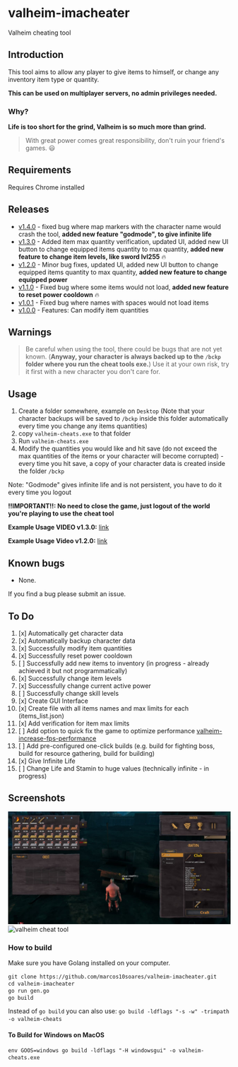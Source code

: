 # valheim-imacheater
Valheim cheating tool

## Introduction
This tool aims to allow any player to give items to himself, or change any inventory item type or quantity.

**This can be used on multiplayer servers, no admin privileges needed.**

### Why?
**Life is too short for the grind, Valheim is so much more than grind.**

> With great power comes great responsibility, don't ruin your friend's games. 😃

## Requirements
Requires Chrome installed

## Releases
- [v1.4.0](https://github.com/marcos10soares/valheim-imacheater/releases/tag/v1.4.0) - fixed bug where map markers with the character name would crash the tool, **added new feature "godmode", to give infinite life** 
- [v1.3.0](https://github.com/marcos10soares/valheim-imacheater/releases/tag/v1.3.0) - Added item max quantity verification, updated UI, added new UI button to change equipped items quantity to max quantity, **added new feature to change item levels, like sword lvl255** 🔥
- [v1.2.0](https://github.com/marcos10soares/valheim-imacheater/releases/tag/v1.2.0) - Minor bug fixes, updated UI, added new UI button to change equipped items quantity to max quantity, **added new feature to change equipped power** 
- [v1.1.0](https://github.com/marcos10soares/valheim-imacheater/releases/tag/v1.1.0) - Fixed bug where some items would not load, **added new feature to reset power cooldown** 🔥
- [v1.0.1](https://github.com/marcos10soares/valheim-imacheater/releases/tag/v1.0.1) - Fixed bug where names with spaces would not load items
- [v1.0.0](https://github.com/marcos10soares/valheim-imacheater/releases/tag/1.0.0) - Features: Can modify item quantities

## Warnings
> Be careful when using the tool, there could be bugs that are not yet known. (**Anyway, your character is always backed up to the `/bckp` folder where you run the cheat tools exe.**)
> Use it at your own risk, try it first with a new character you don't care for.

## Usage

1. Create a folder somewhere, example on `Desktop` (Note that your character backups will be saved to `/bckp` inside this folder automatically every time you change any items quantities)
2. copy `valheim-cheats.exe` to that folder
3. Run `valheim-cheats.exe` 
4. Modify the quantities you would like and hit save (do not exceed the max quantities of the items or your character will become corrupted) - every time you hit save, a copy of your character data is created inside the folder `/bckp`

Note: "Godmode" gives infinite life and is not persistent, you have to do it every time you logout

**!!IMPORTANT!!: No need to close the game, just logout of the world you're playing to use the cheat tool**

**Example Usage VIDEO v1.3.0:** [link](https://www.youtube.com/watch?v=LLhJQRQLTpc)

**Example Usage Video v1.2.0:** [link](https://youtu.be/A0wXfo-GB5U)

## Known bugs
- None.

If you find a bug please submit an issue.

## To Do
1. [x] Automatically get character data
2. [x] Automatically backup character data
3. [x] Successfully modify item quantities
4. [x] Successfully reset power cooldown
5. [ ] Successfully add new items to inventory  (in progress - already achieved it but not programmatically)
6. [x] Successfully change item levels
7. [x] Successfully change current active power
8. [ ] Successfully change skill levels 
9. [x] Create GUI Interface
10. [x] Create file with all items names and max limits for each (items_list.json)
11. [x] Add verification for item max limits
12. [ ] Add option to quick fix the game to optimize performance [valheim-increase-fps-performance](https://www.pcgamer.com/valheim-increase-fps-performance/)
13. [ ] Add pre-configured one-click builds (e.g. build for fighting boss, build for resource gathering, build for building) 
14. [x] Give Infinite Life 
15. [ ] Change Life and Stamin to huge values (technically infinite - in progress)

## Screenshots

![modified item quantities](https://github.com/marcos10soares/valheim-imacheater/blob/main/readme-img/1.jpg?raw=true)
![valheim cheat tool](https://github.com/marcos10soares/valheim-imacheater/blob/main/readme-img/demo_v1.3.0.gif?raw=true)


### How to build

Make sure you have Golang installed on your computer.

```
git clone https://github.com/marcos10soares/valheim-imacheater.git
cd valheim-imacheater
go run gen.go
go build
```

Instead of `go build` you can also use: `go build -ldflags "-s -w" -trimpath -o valheim-cheats`

#### To Build for Windows on MacOS
```
env GOOS=windows go build -ldflags "-H windowsgui" -o valheim-cheats.exe
```



